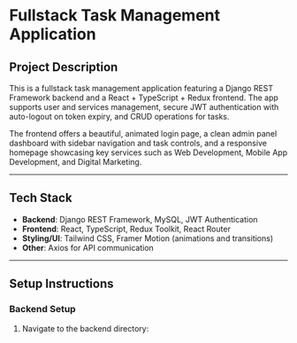 # Fullstack Task Management Application

## Project Description

This is a fullstack task management application featuring a Django REST Framework backend and a React + TypeScript + Redux frontend. The app supports user and services management, secure JWT authentication with auto-logout on token expiry, and CRUD operations for tasks.

The frontend offers a beautiful, animated login page, a clean admin panel dashboard with sidebar navigation and task controls, and a responsive homepage showcasing key services such as Web Development, Mobile App Development, and Digital Marketing.

---

## Tech Stack

- **Backend**: Django REST Framework, MySQL, JWT Authentication
- **Frontend**: React, TypeScript, Redux Toolkit, React Router
- **Styling/UI**: Tailwind CSS, Framer Motion (animations and transitions)
- **Other**: Axios for API communication

---

## Setup Instructions

### Backend Setup

1. Navigate to the backend directory:

